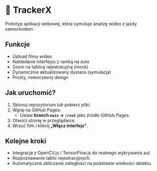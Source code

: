 # 🚀 TrackerX

Prototyp aplikacji webowej, która symuluje analizę wideo z jazdy samochodem.

## Funkcje
- Upload filmu wideo
- Nakładanie interfejsu z ramką na auto
- Zoom na tablicę rejestracyjną (mock)
- Dynamicznie aktualizowany dystans (symulacja)
- Prosty, nowoczesny design

## Jak uruchomić?
1. Sklonuj repozytorium lub pobierz pliki.
2. Wgraj na GitHub Pages:
   - Ustaw **branch `main` → `/root`** jako źródło GitHub Pages.
3. Otwórz stronę w przeglądarce.
4. Wrzuć film i kliknij **„Włącz interfejs”**.

## Kolejne kroki
- Integracja z OpenCV.js / TensorFlow.js do realnego wykrywania aut.
- Rozpoznawanie tablic rejestracyjnych.
- Automatyczne obliczanie odległości na podstawie wielkości obiektu.
